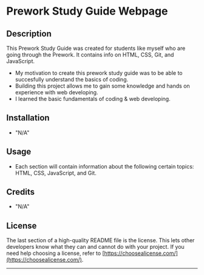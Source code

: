 # Prework Study Guide Webpage

## Description

This Prework Study Guide was created for students like myself who are going through the Prework. It contains info on HTML, CSS, Git, and JavaScript.

- My motivation to create this prework study guide was to be able to succesfully understand the basics of coding.
- Building this project allows me to gain some knowledge and hands on experience with web developing. 
- I learned the basic fundamentals of coding & web developing.

## Installation

- "N/A"

## Usage

- Each section will contain information about the following certain topics: HTML, CSS, JavaScript, and Git.

## Credits

- "N/A"

## License

The last section of a high-quality README file is the license. This lets other developers know what they can and cannot do with your project. If you need help choosing a license, refer to [https://choosealicense.com/](https://choosealicense.com/).

---
